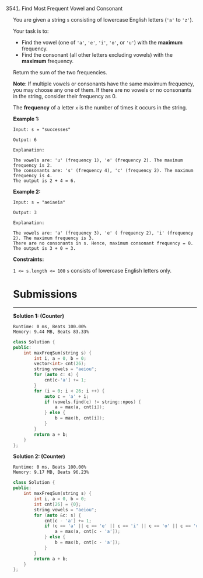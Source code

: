3541. Find Most Frequent Vowel and Consonant

You are given a string `s` consisting of lowercase English letters (`'a'` to `'z'`).

Your task is to:

* Find the vowel (one of `'a'`, `'e'`, `'i'`, `'o'`, or `'u'`) with the **maximum** frequency.
* Find the consonant (all other letters excluding vowels) with the **maximum** frequency.

Return the sum of the two frequencies.

**Note**: If multiple vowels or consonants have the same maximum frequency, you may choose any one of them. If there are no vowels or no consonants in the string, consider their frequency as 0.

The **frequency** of a letter `x` is the number of times it occurs in the string.
 

**Example 1:**
```
Input: s = "successes"

Output: 6

Explanation:

The vowels are: 'u' (frequency 1), 'e' (frequency 2). The maximum frequency is 2.
The consonants are: 's' (frequency 4), 'c' (frequency 2). The maximum frequency is 4.
The output is 2 + 4 = 6.
```

**Example 2:**
```
Input: s = "aeiaeia"

Output: 3

Explanation:

The vowels are: 'a' (frequency 3), 'e' ( frequency 2), 'i' (frequency 2). The maximum frequency is 3.
There are no consonants in s. Hence, maximum consonant frequency = 0.
The output is 3 + 0 = 3.
```

**Constraints:**

`1 <= s.length <= 100`
`s` consists of lowercase English letters only.

# Submissions
---
**Solution 1: (Counter)**
```
Runtime: 0 ms, Beats 100.00%
Memory: 9.44 MB, Beats 83.33%
```
```c++
class Solution {
public:
    int maxFreqSum(string s) {
        int i, a = 0, b = 0;
        vector<int> cnt(26);
        string vowels = "aeiou";
        for (auto c: s) {
            cnt[c-'a'] += 1;
        }
        for (i = 0; i < 26; i ++) {
            auto c = 'a' + i;
            if (vowels.find(c) != string::npos) {
                a = max(a, cnt[i]);
            } else {
                b = max(b, cnt[i]);
            }
        }
        return a + b;
    }
};
```

**Solution 2: (Counter)**
```
Runtime: 0 ms, Beats 100.00%
Memory: 9.17 MB, Beats 96.23%
```
```c++
class Solution {
public:
    int maxFreqSum(string s) {
        int i, a = 0, b = 0;
        int cnt[26] = {0};
        string vowels = "aeiou";
        for (auto &c: s) {
            cnt[c - 'a'] += 1;
            if (c == 'a' || c == 'e' || c == 'i' || c == 'o' || c == 'u') {
                a = max(a, cnt[c - 'a']);
            } else {
                b = max(b, cnt[c - 'a']);
            }
        }
        return a + b;
    }
};
```
